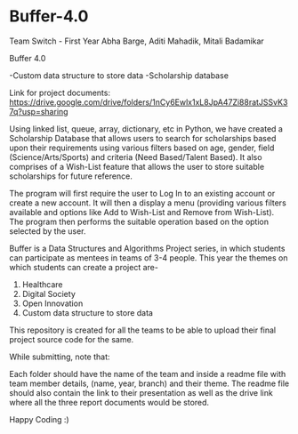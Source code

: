 # Buffer-4.0
Team Switch - First Year Abha Barge, Aditi Mahadik, Mitali Badamikar

Buffer 4.0

-Custom data structure to store data
  -Scholarship database
   
Link for project documents:
https://drive.google.com/drive/folders/1nCy6Ewlx1xL8JpA47Zi88ratJSSvK37q?usp=sharing

Using linked list, queue, array, dictionary, etc in Python, we have created a Scholarship Database that allows users to search for scholarships based upon their requirements using various filters based on age, gender, field (Science/Arts/Sports) and criteria (Need Based/Talent Based). It also comprises of a Wish-List feature that allows the user to store suitable scholarships for future reference.

The program will first require the user to Log In to an existing account or create a new account. It will then a display a menu (providing various filters available and options like Add to Wish-List and Remove from Wish-List). The program then performs the suitable operation based on the option selected by the user.






Buffer is a Data Structures and Algorithms Project series, in which students can participate as mentees in teams of 3-4 people. 
This year the themes on which students can create a project are-

1. Healthcare
2. Digital Society
3. Open Innovation
4. Custom data structure to store data

This repository is created for all the teams to be able to upload their final project source code for the same. 

While submitting, note that: 

Each folder should have the name of the team and inside a readme file with team member details, (name, year, branch) and their theme. The readme file should also contain the link to their presentation as well as the drive link where all the three report documents would be stored. 

Happy Coding :)
